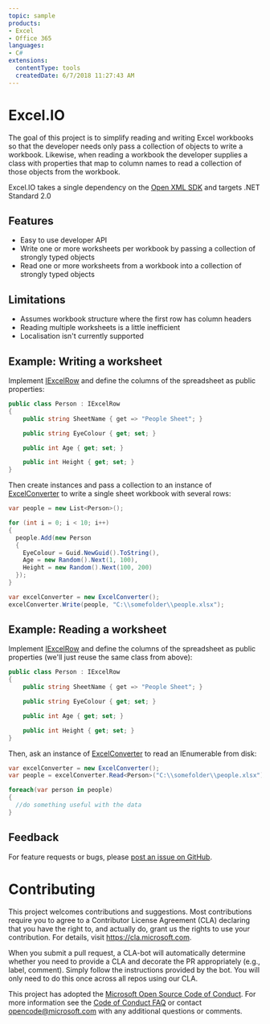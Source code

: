 ```yaml
---
topic: sample
products:
- Excel
- Office 365
languages:
- C#
extensions:
  contentType: tools
  createdDate: 6/7/2018 11:27:43 AM
---
```

# Excel.IO

The goal of this project is to simplify reading and writing Excel workbooks so that the developer needs only pass a collection of objects to write a workbook. Likewise, when reading a workbook the developer supplies a class with properties that map to column names to read a collection of those objects from the workbook. 

Excel.IO takes a single dependency on the [Open XML SDK](https://github.com/OfficeDev/Open-XML-SDK) and targets .NET Standard 2.0

## Features

* Easy to use developer API
* Write one or more worksheets per workbook by passing a collection of strongly typed objects
* Read one or more worksheets from a workbook into a collection of strongly typed objects

## Limitations

* Assumes workbook structure where the first row has column headers
* Reading multiple worksheets is a little inefficient
* Localisation isn't currently supported 

## Example: Writing a worksheet

Implement [IExcelRow](../master/src/Excel.IO/IExcelRow.cs) and define the columns of the spreadsheet as public properties:

```csharp
public class Person : IExcelRow
{
    public string SheetName { get => "People Sheet"; }

    public string EyeColour { get; set; }

    public int Age { get; set; }

    public int Height { get; set; }
}
```

Then create instances and pass a collection to an instance of [ExcelConverter](../master/src/Excel.IO/ExcelConverter.cs) to write a single sheet workbook with several rows:

```csharp
var people = new List<Person>();

for (int i = 0; i < 10; i++) 
{
  people.Add(new Person
  {
    EyeColour = Guid.NewGuid().ToString(),
    Age = new Random().Next(1, 100),
    Height = new Random().Next(100, 200)
  });
}

var excelConverter = new ExcelConverter();
excelConverter.Write(people, "C:\\somefolder\\people.xlsx");
```

## Example: Reading a worksheet

Implement [IExcelRow](../master/src/Excel.IO/IExcelRow.cs) and define the columns of the spreadsheet as public properties (we'll just reuse the same class from above):

```csharp
public class Person : IExcelRow
{
    public string SheetName { get => "People Sheet"; }

    public string EyeColour { get; set; }

    public int Age { get; set; }

    public int Height { get; set; }
}
```

Then, ask an instance of [ExcelConverter](../master/src/Excel.IO/ExcelConverter.cs) to read an IEnumerable<Person> from disk:

```csharp
var excelConverter = new ExcelConverter();
var people = excelConverter.Read<Person>("C:\\somefolder\\people.xlsx");

foreach(var person in people)
{
  //do something useful with the data
}
```

## Feedback

For feature requests or bugs, please [post an issue on GitHub](https://github.com/OfficeDev/Excel-IO/issues).

# Contributing

This project welcomes contributions and suggestions.  Most contributions require you to agree to a
Contributor License Agreement (CLA) declaring that you have the right to, and actually do, grant us
the rights to use your contribution. For details, visit https://cla.microsoft.com.

When you submit a pull request, a CLA-bot will automatically determine whether you need to provide
a CLA and decorate the PR appropriately (e.g., label, comment). Simply follow the instructions
provided by the bot. You will only need to do this once across all repos using our CLA.

This project has adopted the [Microsoft Open Source Code of Conduct](https://opensource.microsoft.com/codeofconduct/).
For more information see the [Code of Conduct FAQ](https://opensource.microsoft.com/codeofconduct/faq/) or
contact [opencode@microsoft.com](mailto:opencode@microsoft.com) with any additional questions or comments.
